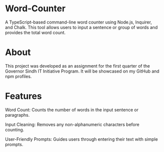 # Word-Counter

A TypeScript-based command-line word counter using Node.js, Inquirer, and Chalk. This tool allows users to input a sentence or group of words and provides the total word count.

# About

This project was developed as an assignment for the first quarter of the Governor Sindh IT Initiative Program. It will be showcased on my GitHub and npm profiles.

# Features

Word Count: Counts the number of words in the input sentence or paragraphs.

Input Cleaning: Removes any non-alphanumeric characters before counting.

User-Friendly Prompts: Guides users through entering their text with simple prompts.
